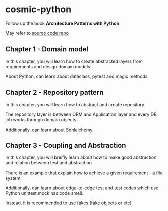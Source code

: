 # cosmic-python

Follow up the book **Architecture Patterns with Python**.

May refer to [source code repo](https://github.com/cosmicpython/code)

## Chapter 1 - Domain model

In this chapter, you will learn how to create abstracted layers from requirements and design domain models.

About Python, can learn about dataclass, pytest and magic methods.

## Chapter 2 - Repository pattern

In this chapter, you will learn how to abstract and create repository.

The repository layer is between ORM and Application layer and every DB job works through domain objects.

Additionally, can learn about Sqhlalchemy.

## Chapter 3 - Coupling and Abstraction

In this chapter, you will breifly learn about how to make good abstraction and relation between test and abstraction.

There is an example that explain how to achieve a given requirement - a file system.

Additionally, can learn about edge-to-edge test and test codes which use Python unittest.mock has code smell.

Instead, it is recommended to use fakes (fake objects or etc).

